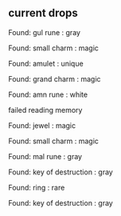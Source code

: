 ## current drops

Found: gul rune : gray
Found: small charm : magic
Found: amulet : unique
Found: grand charm : magic
Found: amn rune : white
failed reading memory
Found: jewel : magic
Found: small charm : magic
Found: mal rune : gray
Found: key of destruction : gray
Found: ring : rare
Found: key of destruction : gray
